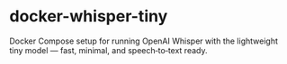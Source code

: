 # docker-whisper-tiny
Docker Compose setup for running OpenAI Whisper with the lightweight tiny model — fast, minimal, and speech‑to‑text ready.
